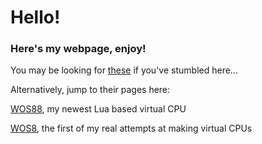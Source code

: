 # Hello!
### Here's my webpage, enjoy!

You may be looking for [these](https://github.com/Bogg-cpu/home/VMs.md) if you've stumbled here...

Alternatively, jump to their pages here:

[WOS88](https://github.com/Bogg-cpu/WOS88), my newest Lua based virtual CPU

[WOS8](https://github.com/Bogg-cpu/WOS8), the first of my real attempts at making virtual CPUs
